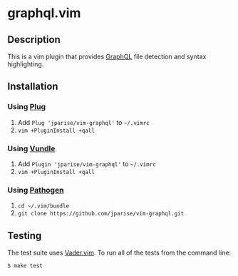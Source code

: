 # graphql.vim

## Description

This is a vim plugin that provides [GraphQL][gql] file detection and syntax
highlighting.

## Installation

### Using [Plug][plug]

1. Add `Plug 'jparise/vim-graphql'` to `~/.vimrc`
2. `vim +PluginInstall +qall`

### Using [Vundle][v]

1. Add `Plugin 'jparise/vim-graphql'` to `~/.vimrc`
2. `vim +PluginInstall +qall`

### Using [Pathogen][p]

1. `cd ~/.vim/bundle`
2. `git clone https://github.com/jparise/vim-graphql.git`

[gql]: https://facebook.github.io/graphql/
[p]: https://github.com/tpope/vim-pathogen
[plug]: https://github.com/junegunn/vim-plug
[v]: https://github.com/gmarik/vundle

## Testing

The test suite uses [Vader.vim](https://github.com/junegunn/vader.vim). To run
all of the tests from the command line:

    $ make test
